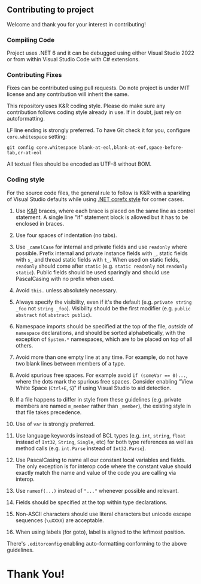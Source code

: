## Contributing to project

Welcome and thank you for your interest in contributing!


### Compiling Code

Project uses .NET 6 and it can be debugged using either Visual Studio 2022 or
from within Visual Studio Code with C# extensions.


### Contributing Fixes

Fixes can be contributed using pull requests. Do note project is under MIT
license and any contribution will inherit the same.

This repository uses K&R coding style. Please do make sure any contribution
follows coding style already in use. If in doubt, just rely on autoformatting.

LF line ending is strongly preferred. To have Git check it for you, configure
`core.whitespace` setting:

    git config core.whitespace blank-at-eol,blank-at-eof,space-before-tab,cr-at-eol

All textual files should be encoded as UTF-8 without BOM.


### Coding style

For the source code files, the general rule to follow is K&R with a sparkling of
Visual Studio defaults while using [.NET corefx style](https://github.com/dotnet/corefx/blob/master/Documentation/coding-guidelines/coding-style.md)
for corner cases.

1.  Use [K&R](https://en.wikipedia.org/wiki/Indentation_style#K&R_style) braces,
    where each brace is placed on the same line as control statement. A single
    line "if" statement block is allowed but it has to be enclosed in braces.

2.  Use four spaces of indentation (no tabs).

3.  Use `_camelCase` for internal and private fields and use `readonly` where
    possible. Prefix internal and private instance fields with `_`, static
    fields with `s_` and thread static fields with `t_`. When used on static
    fields, `readonly` should come after `static` (e.g. `static readonly` not
    `readonly static`). Public fields should be used sparingly and should use
    PascalCasing with no prefix when used.

4.  Avoid `this.` unless absolutely necessary. 

5.  Always specify the visibility, even if it's the default (e.g.
    `private string _foo` not `string _foo`). Visibility should be the first
    modifier (e.g. `public abstract` not `abstract public`).

6.  Namespace imports should be specified at the top of the file, *outside* of
    `namespace` declarations, and should be sorted alphabetically, with the
    exception of `System.*` namespaces, which are to be placed on top of all
    others.

7.  Avoid more than one empty line at any time. For example, do not have two
    blank lines between members of a type.

8.  Avoid spurious free spaces. For example avoid `if (someVar == 0)...`, where
    the dots mark the spurious free spaces. Consider enabling "View White Space
    (`Ctrl+E`, `S`)" if using Visual Studio to aid detection.

9.  If a file happens to differ in style from these guidelines (e.g. private
    members are named `m_member` rather than `_member`), the existing style in
    that file takes precedence.

10. Use of `var` is strongly preferred.

11. Use language keywords instead of BCL types (e.g. `int`, `string`, `float`
    instead of `Int32`, `String`, `Single`, etc) for both type references as
    well as method calls (e.g. `int.Parse` instead of `Int32.Parse`).

12. Use PascalCasing to name all our constant local variables and fields. The
    only exception is for interop code where the constant value should exactly
    match the name and value of the code you are calling via interop.

13. Use `nameof(...)` instead of `"..."` whenever possible and relevant.

14. Fields should be specified at the top within type declarations.

15. Non-ASCII characters should use literal characters but unicode escape
    sequences (`\uXXXX`) are acceptable.

16. When using labels (for goto), label is aligned to the leftmost position.

There's `.editorconfig` enabling auto-formatting conforming to the above
guidelines.


# Thank You!
